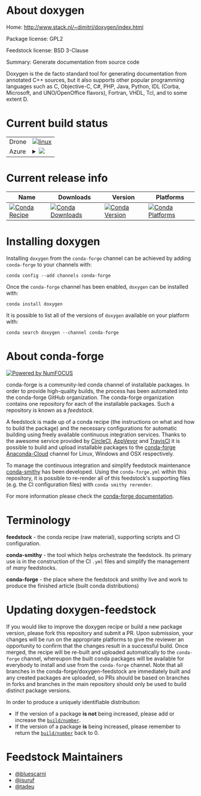 About doxygen
=============

Home: http://www.stack.nl/~dimitri/doxygen/index.html

Package license: GPL2

Feedstock license: BSD 3-Clause

Summary: Generate documentation from source code

Doxygen is the de facto standard tool for
generating documentation from annotated C++ sources,
but it also supports other popular programming
languages such as C, Objective-C, C#, PHP, Java,
Python, IDL (Corba, Microsoft, and UNO/OpenOffice flavors),
Fortran, VHDL, Tcl, and to some extent D.


Current build status
====================


<table><tr>
    <td>Drone</td>
    <td>
      <a href="https://cloud.drone.io/conda-forge/doxygen-feedstock">
        <img alt="linux" src="https://img.shields.io/drone/build/conda-forge/master.svg?label=Linux">
      </a>
    </td>
  </tr>
    
  <tr>
    <td>Azure</td>
    <td>
      <details>
        <summary>
          <a href="https://dev.azure.com/conda-forge/feedstock-builds/_build/latest?definitionId=4903&branchName=master">
            <img src="https://dev.azure.com/conda-forge/feedstock-builds/_apis/build/status/doxygen-feedstock?branchName=master">
          </a>
        </summary>
        <table>
          <thead><tr><th>Variant</th><th>Status</th></tr></thead>
          <tbody><tr>
              <td>linux</td>
              <td>
                <a href="https://dev.azure.com/conda-forge/feedstock-builds/_build/latest?definitionId=4903&branchName=master">
                  <img src="https://dev.azure.com/conda-forge/feedstock-builds/_apis/build/status/doxygen-feedstock?branchName=master&jobName=linux&configuration=linux_" alt="variant">
                </a>
              </td>
            </tr><tr>
              <td>linux_aarch64</td>
              <td>
                <a href="https://dev.azure.com/conda-forge/feedstock-builds/_build/latest?definitionId=4903&branchName=master">
                  <img src="https://dev.azure.com/conda-forge/feedstock-builds/_apis/build/status/doxygen-feedstock?branchName=master&jobName=linux&configuration=linux_aarch64_" alt="variant">
                </a>
              </td>
            </tr><tr>
              <td>linux_ppc64le</td>
              <td>
                <a href="https://dev.azure.com/conda-forge/feedstock-builds/_build/latest?definitionId=4903&branchName=master">
                  <img src="https://dev.azure.com/conda-forge/feedstock-builds/_apis/build/status/doxygen-feedstock?branchName=master&jobName=linux&configuration=linux_ppc64le_" alt="variant">
                </a>
              </td>
            </tr><tr>
              <td>osx</td>
              <td>
                <a href="https://dev.azure.com/conda-forge/feedstock-builds/_build/latest?definitionId=4903&branchName=master">
                  <img src="https://dev.azure.com/conda-forge/feedstock-builds/_apis/build/status/doxygen-feedstock?branchName=master&jobName=osx&configuration=osx_" alt="variant">
                </a>
              </td>
            </tr><tr>
              <td>win</td>
              <td>
                <a href="https://dev.azure.com/conda-forge/feedstock-builds/_build/latest?definitionId=4903&branchName=master">
                  <img src="https://dev.azure.com/conda-forge/feedstock-builds/_apis/build/status/doxygen-feedstock?branchName=master&jobName=win&configuration=win_" alt="variant">
                </a>
              </td>
            </tr>
          </tbody>
        </table>
      </details>
    </td>
  </tr>
</table>

Current release info
====================

| Name | Downloads | Version | Platforms |
| --- | --- | --- | --- |
| [![Conda Recipe](https://img.shields.io/badge/recipe-doxygen-green.svg)](https://anaconda.org/conda-forge/doxygen) | [![Conda Downloads](https://img.shields.io/conda/dn/conda-forge/doxygen.svg)](https://anaconda.org/conda-forge/doxygen) | [![Conda Version](https://img.shields.io/conda/vn/conda-forge/doxygen.svg)](https://anaconda.org/conda-forge/doxygen) | [![Conda Platforms](https://img.shields.io/conda/pn/conda-forge/doxygen.svg)](https://anaconda.org/conda-forge/doxygen) |

Installing doxygen
==================

Installing `doxygen` from the `conda-forge` channel can be achieved by adding `conda-forge` to your channels with:

```
conda config --add channels conda-forge
```

Once the `conda-forge` channel has been enabled, `doxygen` can be installed with:

```
conda install doxygen
```

It is possible to list all of the versions of `doxygen` available on your platform with:

```
conda search doxygen --channel conda-forge
```


About conda-forge
=================

[![Powered by NumFOCUS](https://img.shields.io/badge/powered%20by-NumFOCUS-orange.svg?style=flat&colorA=E1523D&colorB=007D8A)](http://numfocus.org)

conda-forge is a community-led conda channel of installable packages.
In order to provide high-quality builds, the process has been automated into the
conda-forge GitHub organization. The conda-forge organization contains one repository
for each of the installable packages. Such a repository is known as a *feedstock*.

A feedstock is made up of a conda recipe (the instructions on what and how to build
the package) and the necessary configurations for automatic building using freely
available continuous integration services. Thanks to the awesome service provided by
[CircleCI](https://circleci.com/), [AppVeyor](https://www.appveyor.com/)
and [TravisCI](https://travis-ci.com/) it is possible to build and upload installable
packages to the [conda-forge](https://anaconda.org/conda-forge)
[Anaconda-Cloud](https://anaconda.org/) channel for Linux, Windows and OSX respectively.

To manage the continuous integration and simplify feedstock maintenance
[conda-smithy](https://github.com/conda-forge/conda-smithy) has been developed.
Using the ``conda-forge.yml`` within this repository, it is possible to re-render all of
this feedstock's supporting files (e.g. the CI configuration files) with ``conda smithy rerender``.

For more information please check the [conda-forge documentation](https://conda-forge.org/docs/).

Terminology
===========

**feedstock** - the conda recipe (raw material), supporting scripts and CI configuration.

**conda-smithy** - the tool which helps orchestrate the feedstock.
                   Its primary use is in the construction of the CI ``.yml`` files
                   and simplify the management of *many* feedstocks.

**conda-forge** - the place where the feedstock and smithy live and work to
                  produce the finished article (built conda distributions)


Updating doxygen-feedstock
==========================

If you would like to improve the doxygen recipe or build a new
package version, please fork this repository and submit a PR. Upon submission,
your changes will be run on the appropriate platforms to give the reviewer an
opportunity to confirm that the changes result in a successful build. Once
merged, the recipe will be re-built and uploaded automatically to the
`conda-forge` channel, whereupon the built conda packages will be available for
everybody to install and use from the `conda-forge` channel.
Note that all branches in the conda-forge/doxygen-feedstock are
immediately built and any created packages are uploaded, so PRs should be based
on branches in forks and branches in the main repository should only be used to
build distinct package versions.

In order to produce a uniquely identifiable distribution:
 * If the version of a package **is not** being increased, please add or increase
   the [``build/number``](https://conda.io/docs/user-guide/tasks/build-packages/define-metadata.html#build-number-and-string).
 * If the version of a package **is** being increased, please remember to return
   the [``build/number``](https://conda.io/docs/user-guide/tasks/build-packages/define-metadata.html#build-number-and-string)
   back to 0.

Feedstock Maintainers
=====================

* [@bluescarni](https://github.com/bluescarni/)
* [@isuruf](https://github.com/isuruf/)
* [@tadeu](https://github.com/tadeu/)

